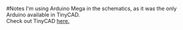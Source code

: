#Notes
I'm using Arduino Mega in the schematics, as it was the only Arduino available
in TinyCAD. <br>
Check out TinyCAD [here.](https://www.tinycad.net/)